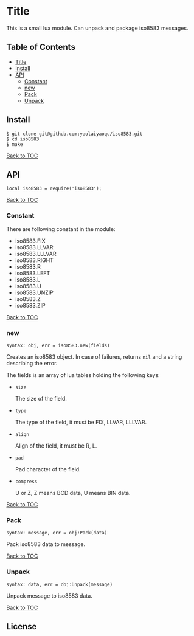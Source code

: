 # Title

This is a small lua module. Can unpack and package iso8583 messages.

## Table of Contents

* [Title](#title)
* [Install](#install)
* [API](#api)
    * [Constant](#constant)
    * [new](#new)
    * [Pack](#pack)
    * [Unpack](#unpack)

## Install

```
$ git clone git@github.com:yaolaiyaoqu/iso8583.git
$ cd iso8583
$ make
```

[Back to TOC](#table-of-contents)

## API

`local iso8583 = require('iso8583');`

[Back to TOC](#table-of-contents)

### Constant

There are following constant in the module:

* iso8583.FIX
* iso8583.LLVAR
* iso8583.LLLVAR
* iso8583.RIGHT
* iso8583.R
* iso8583.LEFT
* iso8583.L
* iso8583.U
* iso8583.UNZIP
* iso8583.Z
* iso8583.ZIP

[Back to TOC](#table-of-contents)

### new

`syntax: obj, err = iso8583.new(fields)`

Creates an iso8583 object. In case of failures, returns `nil` and a string describing the error.

The fields is an array of lua tables holding the following keys:

* `size`

    The size of the field.

* `type`

    The type of the field, it must be FIX, LLVAR, LLLVAR.

* `align`

    Align of the field, it must be R, L.

* `pad`

    Pad character of the field.

* `compress`

    U or Z, Z means BCD data, U means BIN data.

[Back to TOC](#table-of-contents)

### Pack

`syntax: message, err = obj:Pack(data)`

Pack iso8583 data to message.

[Back to TOC](#table-of-contents)

### Unpack

`syntax: data, err = obj:Unpack(message)`

Unpack message to iso8583 data.

[Back to TOC](#table-of-contents)

## License

